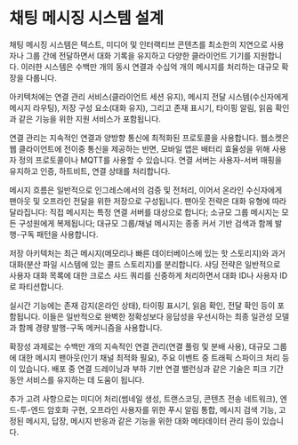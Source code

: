 # 채팅 메시징 시스템 설계

채팅 메시징 시스템은 텍스트, 미디어 및 인터랙티브 콘텐츠를 최소한의 지연으로 사용자나 그룹 간에 전달하면서 대화 기록을 유지하고 다양한 클라이언트 기기를 지원합니다. 이러한 시스템은 수백만 개의 동시 연결과 수십억 개의 메시지를 처리하는 대규모 확장을 다룹니다.

아키텍처에는 연결 관리 서비스(클라이언트 세션 유지), 메시지 전달 시스템(수신자에게 메시지 라우팅), 저장 구성 요소(대화 유지), 그리고 존재 표시기, 타이핑 알림, 읽음 확인과 같은 기능을 위한 지원 서비스가 포함됩니다.

연결 관리는 지속적인 연결과 양방향 통신에 최적화된 프로토콜을 사용합니다. 웹소켓은 웹 클라이언트에 전이중 통신을 제공하는 반면, 모바일 앱은 배터리 효율성을 위해 사용자 정의 프로토콜이나 MQTT를 사용할 수 있습니다. 연결 서버는 사용자-서버 매핑을 유지하고 인증, 하트비트, 연결 상태를 처리합니다.

메시지 흐름은 일반적으로 인그레스에서의 검증 및 전처리, 이어서 온라인 수신자에게 팬아웃 및 오프라인 전달을 위한 저장으로 구성됩니다. 팬아웃 전략은 대화 유형에 따라 달라집니다: 직접 메시지는 특정 연결 서버를 대상으로 합니다; 소규모 그룹 메시지는 모든 구성원에게 복제됩니다; 대규모 그룹/채널 메시지는 종종 커서 기반 검색과 함께 발행-구독 패턴을 사용합니다.

저장 아키텍처는 최근 메시지(메모리나 빠른 데이터베이스에 있는 핫 스토리지)와 과거 대화(분산 파일 시스템에 있는 콜드 스토리지)를 분리합니다. 샤딩 전략은 일반적으로 사용자 대화 목록에 대한 크로스 샤드 쿼리를 신중하게 처리하면서 대화 ID나 사용자 ID로 파티션합니다.

실시간 기능에는 존재 감지(온라인 상태), 타이핑 표시기, 읽음 확인, 전달 확인 등이 포함됩니다. 이들은 일반적으로 완벽한 정확성보다 응답성을 우선시하는 최종 일관성 모델과 함께 경량 발행-구독 메커니즘을 사용합니다.

확장성 과제로는 수백만 개의 지속적인 연결 관리(연결 풀링 및 분배 사용), 대규모 그룹에 대한 메시지 팬아웃(인기 채널 최적화 필요), 주요 이벤트 중 트래픽 스파이크 처리 등이 있습니다. 배포 중 연결 드레이닝과 부하 기반 연결 밸런싱과 같은 기술은 피크 기간 동안 서비스를 유지하는 데 도움이 됩니다.

추가 고려 사항으로는 미디어 처리(썸네일 생성, 트랜스코딩, 콘텐츠 전송 네트워크), 엔드-투-엔드 암호화 구현, 오프라인 사용자를 위한 푸시 알림 통합, 메시지 검색 기능, 고정된 메시지, 답장, 메시지 반응과 같은 기능을 위한 대화 메타데이터 관리 등이 있습니다.